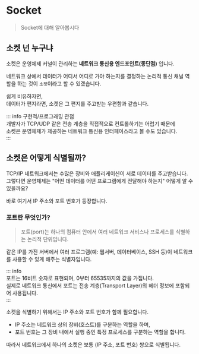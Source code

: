 # Socket

> Socket에 대해 알아봅시다

## 소켓 넌 누구냐

소켓은 운영체제 커널이 관리하는 **네트워크 통신용 엔드포인트(종단점)** 입니다.

네트워크 상에서 데이터가 어디서 어디로 가야 하는지를 결정하는 논리적 통신 채널 역할을 하는 것이 `소켓`이라고 할 수 있겠습니다.

쉽게 비유하자면,  
데이터가 편지라면, 소켓은 그 편지를 주고받는 우편함과 같습니다.

::: info 구현적/프로그래밍 관점  
개발자가 TCP/UDP 같은 전송 계층을 직접적으로 컨트롤하기는 어렵기 때문에  
소켓은 운영체제가 제공하는 네트워크 통신용 인터페이스라고 볼 수도 있습니다.  
:::

## 소켓은 어떻게 식별될까?

TCP/IP 네트워크에서는 수많은 장비와 애플리케이션이 서로 데이터를 주고받습니다.  
그렇다면 운영체제는 "어떤 데이터를 어떤 프로그램에게 전달해야 하는지" 어떻게 알 수 있을까요?

바로 여기서 IP 주소와 포트 번호가 등장합니다.

### 포트란 무엇인가?

> 포트(port)는 하나의 컴퓨터 안에서 여러 네트워크 서비스나 프로세스를 식별하는 논리적 단위입니다.

같은 IP를 가진 서버에서 여러 프로그램(예: 웹서버, 데이터베이스, SSH 등)이 네트워크를 사용할 수 있게 해주는 식별자입니다.

::: info  
포트는 16비트 숫자로 표현되며, 0부터 65535까지의 값을 가집니다.  
실제로 네트워크 통신에서 포트는 전송 계층(Transport Layer)의 헤더 정보에 포함되어 사용됩니다.  
:::

소켓을 식별하기 위해서는 IP 주소와 포트 번호가 함께 필요합니다.

- IP 주소는 네트워크 상의 장비(호스트)를 구분하는 역할을 하며,
- 포트 번호는 그 장비 내에서 실행 중인 특정 프로세스를 구분하는 역할을 합니다.

따라서 네트워크에서 하나의 소켓은 보통 (IP 주소, 포트 번호) 쌍으로 식별됩니다.
